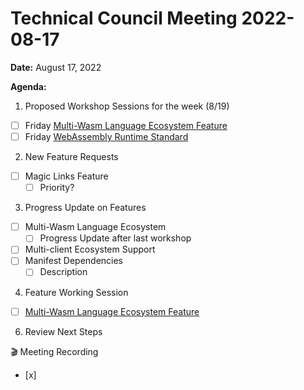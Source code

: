Technical Council Meeting 2022-08-17
===

**Date:** August 17, 2022

**Agenda:**
1. Proposed Workshop Sessions for the week (8/19)
- [ ] Friday [Multi-Wasm Language Ecosystem Feature](https://hackmd.io/bDMxrSckQtGO1xxc4a3Rqg)
- [ ] Friday [WebAssembly Runtime Standard](https://hackmd.io/hpwh7m7MRoKJLH_fOowYWg)    
2. New Feature Requests
- [ ] Magic Links Feature
   - [ ] Priority? 
3. Progress Update on Features
- [ ] Multi-Wasm Language Ecosystem
   - [ ] Progress Update after last workshop
- [ ] Multi-client Ecosystem Support
- [ ] Manifest Dependencies
   - [ ]   Description     
4. Feature Working Session
- [ ] [Multi-Wasm Language Ecosystem Feature](https://hackmd.io/bDMxrSckQtGO1xxc4a3Rqg)
6. Review Next Steps 


:clapper: Meeting Recording 
- [x] 
